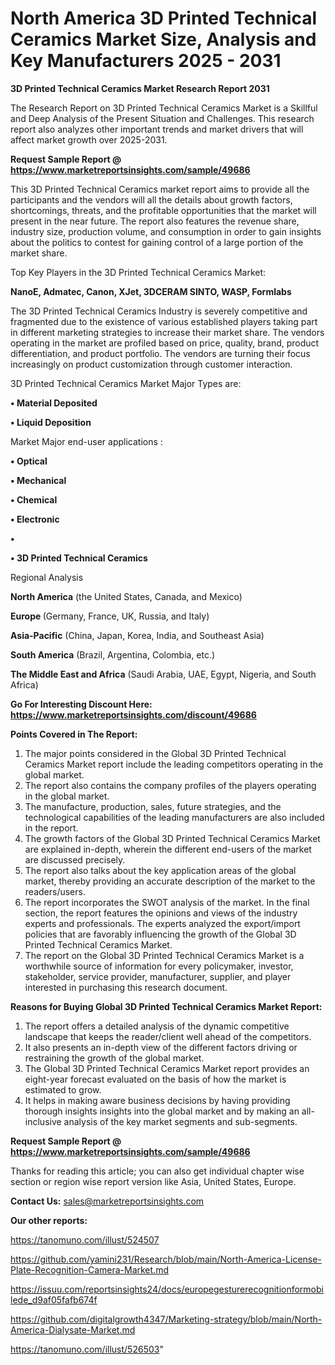 # North America 3D Printed Technical Ceramics Market Size, Analysis and Key Manufacturers 2025 - 2031

<strong>3D Printed Technical Ceramics Market Research Report 2031</strong>

The Research Report on 3D Printed Technical Ceramics Market is a Skillful and Deep Analysis of the Present Situation and Challenges. This research report also analyzes other important trends and market drivers that will affect market growth over 2025-2031.

<strong>Request Sample Report @ <a href=https://www.marketreportsinsights.com/sample/49686>https://www.marketreportsinsights.com/sample/49686</a></strong>

This 3D Printed Technical Ceramics market report aims to provide all the participants and the vendors will all the details about growth factors, shortcomings, threats, and the profitable opportunities that the market will present in the near future. The report also features the revenue share, industry size, production volume, and consumption in order to gain insights about the politics to contest for gaining control of a large portion of the market share.

Top Key Players in the 3D Printed Technical Ceramics Market:

<strong>NanoE, Admatec, Canon, XJet, 3DCERAM SINTO, WASP, Formlabs</strong>

The 3D Printed Technical Ceramics Industry is severely competitive and fragmented due to the existence of various established players taking part in different marketing strategies to increase their market share. The vendors operating in the market are profiled based on price, quality, brand, product differentiation, and product portfolio. The vendors are turning their focus increasingly on product customization through customer interaction.

3D Printed Technical Ceramics Market Major Types are:

<strong>•  Material Deposited

•  Liquid Deposition</strong>

Market Major end-user applications :

<strong>•  Optical

•  Mechanical

•  Chemical

•  Electronic

•  

•  3D Printed Technical Ceramics</strong>

Regional Analysis

</u><strong><b>North America</b></strong> (the United States, Canada, and Mexico)

<strong><b>Europe </b></strong>(Germany, France, UK, Russia, and Italy)

<strong><b>Asia-Pacific</b></strong> (China, Japan, Korea, India, and Southeast Asia)

<strong><b>South America</b></strong> (Brazil, Argentina, Colombia, etc.)

<strong><b>The Middle East and Africa</b></strong> (Saudi Arabia, UAE, Egypt, Nigeria, and South Africa)

<strong>Go For Interesting Discount Here: <a href=https://www.marketreportsinsights.com/discount/49686>https://www.marketreportsinsights.com/discount/49686</a></strong>

<strong>Points Covered in The Report:</strong>
<ol>
  <li>The major points considered in the Global 3D Printed Technical Ceramics Market report include the leading competitors operating in the global market.</li>
  <li>The report also contains the company profiles of the players operating in the global market.</li>
  <li>The manufacture, production, sales, future strategies, and the technological capabilities of the leading manufacturers are also included in the report.</li>
  <li>The growth factors of the Global 3D Printed Technical Ceramics Market are explained in-depth, wherein the different end-users of the market are discussed precisely.</li>
  <li>The report also talks about the key application areas of the global market, thereby providing an accurate description of the market to the readers/users.</li>
  <li>The report incorporates the SWOT analysis of the market. In the final section, the report features the opinions and views of the industry experts and professionals. The experts analyzed the export/import policies that are favorably influencing the growth of the Global 3D Printed Technical Ceramics Market.</li>
  <li>The report on the Global 3D Printed Technical Ceramics Market is a worthwhile source of information for every policymaker, investor, stakeholder, service provider, manufacturer, supplier, and player interested in purchasing this research document.</li>
</ol>
<strong>Reasons for Buying Global 3D Printed Technical Ceramics Market Report:</strong>

<ol>
  <li>The report offers a detailed analysis of the dynamic competitive landscape that keeps the reader/client well ahead of the competitors.</li>
  <li>It also presents an in-depth view of the different factors driving or restraining the growth of the global market.</li>
  <li>The Global 3D Printed Technical Ceramics Market report provides an eight-year forecast evaluated on the basis of how the market is estimated to grow.</li>
  <li>It helps in making aware business decisions by having providing thorough insights insights into the global market and by making an all-inclusive analysis of the key market segments and sub-segments.</li>
</ol>
<strong>Request Sample Report @ <a href=https://www.marketreportsinsights.com/sample/49686>https://www.marketreportsinsights.com/sample/49686</a></strong>


Thanks for reading this article; you can also get individual chapter wise section or region wise report version like Asia, United States, Europe.

<strong>Contact Us:</strong>
sales@marketreportsinsights.com

<strong>Our other reports:</strong>

<a href=https://tanomuno.com/illust/524507>https://tanomuno.com/illust/524507</a>

<a href=https://github.com/yamini231/Research/blob/main/North-America-License-Plate-Recognition-Camera-Market.md>https://github.com/yamini231/Research/blob/main/North-America-License-Plate-Recognition-Camera-Market.md</a>

<a href=https://issuu.com/reportsinsights24/docs/europegesturerecognitionformobilede_d9af05fafb674f>https://issuu.com/reportsinsights24/docs/europegesturerecognitionformobilede_d9af05fafb674f</a>

<a href=https://github.com/digitalgrowth4347/Marketing-strategy/blob/main/North-America-Dialysate-Market.md>https://github.com/digitalgrowth4347/Marketing-strategy/blob/main/North-America-Dialysate-Market.md</a>

<a href=https://tanomuno.com/illust/526503>https://tanomuno.com/illust/526503</a>"
